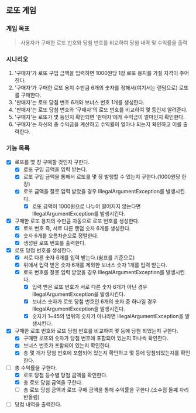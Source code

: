 ## 로또 게임

### 게임 목표

> 사용자가 구매한 로또 번호와 당첨 번호를 비교하여 당첨 내역 및 수익률을 출력

### 시나리오

1. '구매자'가 로또 구입 금액을 입력하면 1000원당 1장 로또 용지를 가질 자격이 주어진다.
2. '구매자'가 구매한 로또 용지 수만큼 6개의 숫자를 정해서(여기서는 랜덤으로) 로또를 구매한다.
3. '판매자'는 로또 당첨 번호 6개와 보너스 번호 1개를 생성한다.
4. '판매자'는 로또 당첨 번호와 '구매자'의 로또 번호를 비교하여 몇 등인지 알려준다. 
5. '구매자'는 로또가 몇 등인지 확인되면 '판매자'에게 수익금이 얼마인지 확인한다.
6. '구매자'는 자신의 총 수익금을 계산하고 수익률이 얼마나 되는지 확인하고 이를 출력한다.

### 기능 목록

- [x] 로또를 몇 장 구매할 것인지 구한다.
    - [x] 로또 구입 금액을 입력 받는다.
    - [x] 로또 구입 금액을 통해서 로또를 몇 장 발행할 수 있는지 구한다.(1000원당 한 장)
    - [x] 로또 금액을 잘못 입력 받았을 경우 IllegalArgumentException를 발생시킨다.
      - [x] 로또 금액이 1000원으로 나누어 떨어지지 않는다면 IllegalArgumentException를 발생시킨다.
- [x] 구매한 로또 용지의 수만큼 자동으로 로또 번호를 생성한다.
    - [x] 로또 번호 즉, 서로 다른 랜덤 숫자 6개를 생성한다.
    - [x] 숫자 6개를 오름차순으로 정렬한다.
    - [x] 생성된 로또 번호를 출력한다.
- [x] 로또 당첨 번호를 생성한다.
    - [x] 서로 다른 숫자 6개를 입력 받는다.(쉼표를 기준으로)
    - [x] 위에서 입력 받은 숫자 6개를 제외한 보너스 숫자 1개를 입력 받는다.
    - [x] 로또 번호를 잘못 입력 받았을 경우 IllegalArgumentException를 발생시킨다.
        - [x] 입력 받은 로또 번호가 서로 다른 숫자 6개가 아닌 경우 IllegalArgumentException을 발생시킨다.
        - [x] 보너스 숫자가 로또 당첨 번호인 6개의 숫자 중 하나일 경우 IllegalArgumentException을 발생시킨다.
        - [x] 숫자가 1~45의 범위의 숫자가 아니라면 IllegalArgumentException을 발생시킨다.
- [x] 구매한 로또 번호와 로또 당첨 번호를 비교하여 몇 등에 당첨 되었는지 구한다.
    - [x] 구매한 로또의 숫자가 당첨 번호에 포함되어 있는지 하나씩 확인한다.
    - [x] 보너스 번호가 포함되어 있는지 확인한다.
    - [x] 총 몇 개가 당첨 번호에 포함되어 있는지 확인하고 몇 등에 당첨되었는지를 확인한다.
- [ ] 총 수익률을 구한다.
  - [x] 로또 당첨 등수별 당첨 금액을 확인한다. 
  - [x] 총 로또 당첨 금액을 구한다.
  - [ ] 총 로또 당첨 금액과 로또 구매 금액을 통해 수익률을 구한다.(소수점 둘째 자리 반올림)
- [ ] 당첨 내역을 출력한다.

